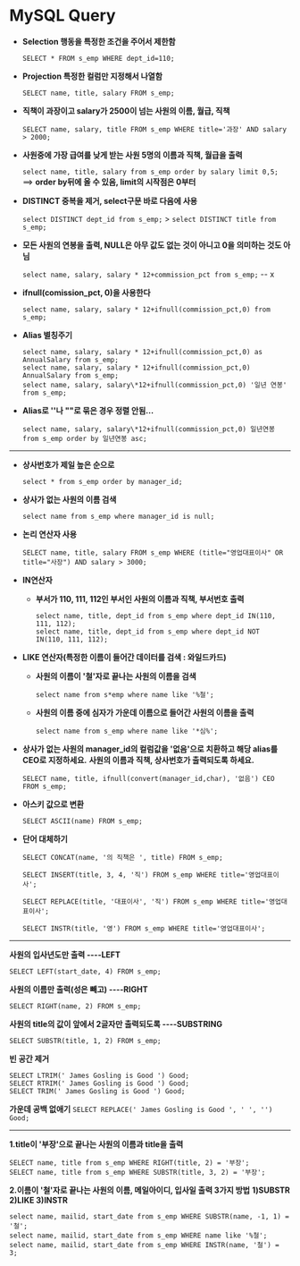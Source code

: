 # MySQL Query

- **Selection 행동을 특정한 조건을 주어서 제한함**

  `SELECT * FROM s_emp WHERE dept_id=110;`

* **Projection 특정한 컬럼만 지정해서 나열함**

  `SELECT name, title, salary FROM s_emp;`

* **직책이 과장이고 salary가 2500이 넘는 사원의 이름, 월급, 직책**

  `SELECT name, salary, title FROM s_emp WHERE title='과장' AND salary > 2000;`

* **사원중에 가장 급여를 낮게 받는 사원 5명의 이름과 직책, 월급을 출력**

  `select name, title, salary from s_emp order by salary limit 0,5;`
  ==> **order by뒤에 올 수 있음, limit의 시작점은 0부터**

* **DISTINCT 중복을 제거, select구문 바로 다음에 사용**

  `select DISTINCT dept_id from s_emp;` > `select DISTINCT title from s_emp;`

* **모든 사원의 연봉을 출력, NULL은 아무 값도 없는 것이 아니고 0을 의미하는 것도 아님**

  `select name, salary, salary * 12+commission_pct from s_emp;` -- x

* **ifnull(comission_pct, 0)을 사용한다**

  `select name, salary, salary * 12+ifnull(commission_pct,0) from s_emp;`

* **Alias 별칭주기**

  ```
  select name, salary, salary * 12+ifnull(commission_pct,0) as AnnualSalary from s_emp;
  select name, salary, salary * 12+ifnull(commission_pct,0) AnnualSalary from s_emp;
  select name, salary, salary\*12+ifnull(commission_pct,0) '일년 연봉' from s_emp;
  ```

* **Alias로 ''나 ""로 묶은 경우 정렬 안됨...**

  `select name, salary, salary\*12+ifnull(commission_pct,0) 일년연봉 from s_emp order by 일년연봉 asc;`

<hr/>

- **상사번호가 제일 높은 순으로**

  `select * from s_emp order by manager_id;`

- **상사가 없는 사원의 이름 검색**

  `select name from s_emp where manager_id is null;`

* **논리 연산자 사용**

  `SELECT name, title, salary FROM s_emp WHERE (title="영업대표이사" OR title="사장") AND salary > 3000;`

* **IN연산자**

  - **부서가 110, 111, 112인 부서인 사원의 이름과 직책, 부서번호 출력**
    ```
    select name, title, dept_id from s_emp where dept_id IN(110, 111, 112);
    select name, title, dept_id from s_emp where dept_id NOT IN(110, 111, 112);
    ```

* **LIKE 연산자(특정한 이름이 들어간 데이터를 검색 : 와일드카드)**

  - **사원의 이름이 '철'자로 끝나는 사원의 이름을 검색**

    `select name from s*emp where name like '%철';`

  - **사원의 이름 중에 심자가 가운데 이름으로 들어간 사원의 이름을 출력**

    `select name from s_emp where name like '*심%';`

* **상사가 없는 사원의 manager_id의 컬럼값을 '없음'으로 치환하고 해당 alias를 CEO로 지정하세요.**
  **사원의 이름과 직책, 상사번호가 출력되도록 하세요.**

  `SELECT name, title, ifnull(convert(manager_id,char), '없음') CEO FROM s_emp;`

* **아스키 값으로 변환**

  `SELECT ASCII(name) FROM s_emp;`

* **단어 대체하기**

  ```
  SELECT CONCAT(name, '의 직책은 ', title) FROM s_emp;

  SELECT INSERT(title, 3, 4, '직') FROM s_emp WHERE title='영업대표이사';

  SELECT REPLACE(title, '대표이사', '직') FROM s_emp WHERE title='영업대표이사';

  SELECT INSTR(title, '영') FROM s_emp WHERE title='영업대표이사';
  ```

<hr/>

**사원의 입사년도만 출력 ----LEFT**

`SELECT LEFT(start_date, 4) FROM s_emp;`

**사원의 이름만 출력(성은 빼고) ----RIGHT**

`SELECT RIGHT(name, 2) FROM s_emp;`

**사원의 title의 값이 앞에서 2글자만 출력되도록 ----SUBSTRING**

`SELECT SUBSTR(title, 1, 2) FROM s_emp;`

**빈 공간 제거**

```
SELECT LTRIM(' James Gosling is Good ') Good;
SELECT RTRIM(' James Gosling is Good ') Good;
SELECT TRIM(' James Gosling is Good ') Good;
```

**가운데 공백 없애기**
`SELECT REPLACE(' James Gosling is Good ', ' ', '') Good;`

<hr/>

**1.title이 '부장'으로 끝나는 사원의 이름과 title을 출력**

```
SELECT name, title from s_emp WHERE RIGHT(title, 2) = '부장';
SELECT name, title from s_emp WHERE SUBSTR(title, 3, 2) = '부장';
```

**2.이름이 '철'자로 끝나는 사원의 이름, 메일아이디, 입사일 출력 3가지 방법**
**1)SUBSTR 2)LIKE 3)INSTR**

```
select name, mailid, start_date from s_emp WHERE SUBSTR(name, -1, 1) = '철';
select name, mailid, start_date from s_emp WHERE name like '%철';
select name, mailid, start_date from s_emp WHERE INSTR(name, '철') = 3;
```

